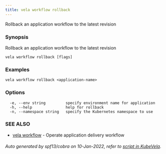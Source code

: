 ```yaml
---
title: vela workflow rollback
---
```


Rollback an application workflow to the latest revision

### Synopsis

Rollback an application workflow to the latest revision

```
vela workflow rollback [flags]
```

### Examples

```
vela workflow rollback <application-name>
```

### Options

```
  -e, --env string         specify environment name for application
  -h, --help               help for rollback
  -n, --namespace string   specify the Kubernetes namespace to use
```

### SEE ALSO

* [vela workflow](vela_workflow)	 - Operate application delivery workflow

###### Auto generated by spf13/cobra on 10-Jan-2022, refer to [script in KubeVela](https://github.com/oam-dev/kubevela/tree/master/hack/docgen).
